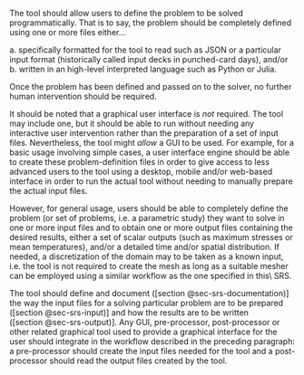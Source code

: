 
The tool should allow users to define the problem to be solved programmatically. That is to say, the problem should be completely defined using one or more files either...
 
 a. specifically formatted for the tool to read such as JSON or a particular input format (historically called input decks in punched-card days), and/or 
 b. written in an high-level interpreted language such as Python or Julia.
  
Once the problem has been defined and passed on to the solver, no further human intervention should be required.
  
It should be noted that a graphical user interface is _not_ required. The tool may include one, but it should be able to run without needing any interactive user intervention rather than the preparation of a set of input files.
Nevertheless, the tool might _allow_ a GUI to be used. For example, for a basic usage involving simple cases, a user interface engine should be able to create these problem-definition files in order to give access to less advanced users to the tool using a desktop, mobile and/or web-based interface in order to run the actual tool without needing to manually prepare the actual input files.

However, for general usage, users should be able to completely define the problem (or set of problems, i.e. a parametric study) they want to solve in one or more input files and to obtain one or more output files containing the desired results, either a set of scalar outputs (such as maximum stresses or mean temperatures), and/or a detailed time and/or spatial distribution. If needed, a discretization of the domain may to be taken as a known input, i.e. the tool is not required to create the mesh as long as a suitable mesher can be employed using a similar workflow as the one specified in this\ SRS.


The tool should define and document ([section @sec-srs-documentation)] the way the input files for a solving particular problem are to be prepared ([section @sec-srs-input)] and how the results are to be written ([section @sec-srs-output)].
Any GUI, pre-processor, post-processor or other related graphical tool used to provide a graphical interface for the user should integrate in the workflow described in the preceding paragraph: a pre-processor should create  the input files needed for the tool and a post-processor should read the output files created by the tool.

